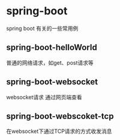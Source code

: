 # spring-boot
spring boot 有关的一些常用例
## spring-boot-helloWorld
普通的网络请求，如get、post请求等
## spring-boot-websocket
websocket请求 通过网页端查看
## spring-boot-webscoket-tcp
在websocket下通过TCP请求的方式收发消息
